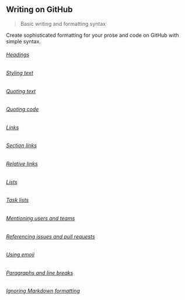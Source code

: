 ## Writing on GitHub

> Basic writing and formatting syntax

Create sophisticated formatting for your prose and code on GitHub with simple syntax.

###### [Headings](https://help.github.com/articles/basic-writing-and-formatting-syntax/#headings)

###### [Styling text](https://help.github.com/articles/basic-writing-and-formatting-syntax/#styling-text)

###### [Quoting text](https://help.github.com/articles/basic-writing-and-formatting-syntax/#quoting-text)

###### [Quoting code](https://help.github.com/articles/basic-writing-and-formatting-syntax/#quoting-code)

###### [Links](https://help.github.com/articles/basic-writing-and-formatting-syntax/#links)

###### [Section links](https://help.github.com/articles/basic-writing-and-formatting-syntax/#section-links)

###### [Relative links](https://help.github.com/articles/basic-writing-and-formatting-syntax/#relative-links)

###### [Lists](https://help.github.com/articles/basic-writing-and-formatting-syntax/#lists)

###### [Task lists](https://help.github.com/articles/basic-writing-and-formatting-syntax/#task-lists)

###### [Mentioning users and teams](https://help.github.com/articles/basic-writing-and-formatting-syntax/#mentioning-users-and-teams)

###### [Referencing issues and pull requests](https://help.github.com/articles/basic-writing-and-formatting-syntax/#referencing-issues-and-pull-requests)

###### [Using emoji](https://help.github.com/articles/basic-writing-and-formatting-syntax/#using-emoji)

###### [Paragraphs and line breaks](https://help.github.com/articles/basic-writing-and-formatting-syntax/#paragraphs-and-line-breaks)

###### [Ignoring Markdown formatting](https://help.github.com/articles/basic-writing-and-formatting-syntax/#ignoring-markdown-formatting)